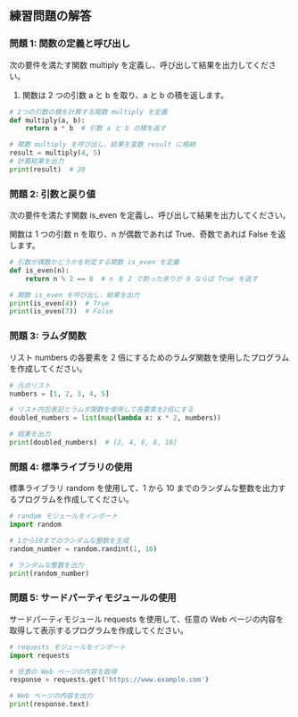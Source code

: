 ## 練習問題の解答

### 問題 1: 関数の定義と呼び出し

次の要件を満たす関数 multiply を定義し、呼び出して結果を出力してください。

1. 関数は 2 つの引数 a と b を取り、a と b の積を返します。

```python
# 2つの引数の積を計算する関数 multiply を定義
def multiply(a, b):
    return a * b  # 引数 a と b の積を返す

# 関数 multiply を呼び出し、結果を変数 result に格納
result = multiply(4, 5)
# 計算結果を出力
print(result)  # 20
```

### 問題 2: 引数と戻り値

次の要件を満たす関数 is_even を定義し、呼び出して結果を出力してください。

関数は 1 つの引数 n を取り、n が偶数であれば True、奇数であれば False を返します。

```py
# 引数が偶数かどうかを判定する関数 is_even を定義
def is_even(n):
    return n % 2 == 0  # n を 2 で割った余りが 0 ならば True を返す

# 関数 is_even を呼び出し、結果を出力
print(is_even(4))  # True
print(is_even(7))  # False
```

### 問題 3: ラムダ関数

リスト numbers の各要素を 2 倍にするためのラムダ関数を使用したプログラムを作成してください。

```py
# 元のリスト
numbers = [1, 2, 3, 4, 5]

# リスト内包表記とラムダ関数を使用して各要素を2倍にする
doubled_numbers = list(map(lambda x: x * 2, numbers))

# 結果を出力
print(doubled_numbers)  # [2, 4, 6, 8, 10]
```

### 問題 4: 標準ライブラリの使用

標準ライブラリ random を使用して、1 から 10 までのランダムな整数を出力するプログラムを作成してください。

```py
# random モジュールをインポート
import random

# 1から10までのランダムな整数を生成
random_number = random.randint(1, 10)

# ランダムな整数を出力
print(random_number)
```

### 問題 5: サードパーティモジュールの使用

サードパーティモジュール requests を使用して、任意の Web ページの内容を取得して表示するプログラムを作成してください。

```py
# requests モジュールをインポート
import requests

# 任意の Web ページの内容を取得
response = requests.get('https://www.example.com')

# Web ページの内容を出力
print(response.text)
```
